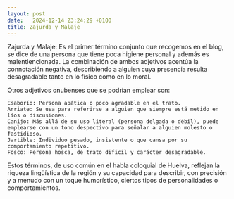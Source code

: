 ```yaml
---
layout: post
date:   2024-12-14 23:24:29 +0100
title: Zajurda y Malaje
---
```


Zajurda y Malaje: Es el primer término conjunto que recogemos en el blog, se dice de una persona que tiene poca higiene personal y además es malentiencionada. La combinación de ambos adjetivos acentúa la connotación negativa, describiendo a alguien cuya presencia resulta desagradable tanto en lo físico como en lo moral.

Otros adjetivos onubenses que se podrían emplear son:

    Esaborío: Persona apática o poco agradable en el trato.
    Arriate: Se usa para referirse a alguien que siempre está metido en líos o discusiones.
    Canijo: Más allá de su uso literal (persona delgada o débil), puede emplearse con un tono despectivo para señalar a alguien molesto o fastidioso.
    Jartible: Individuo pesado, insistente o que cansa por su comportamiento repetitivo.
    Fosco: Persona hosca, de trato difícil y carácter desagradable.

Estos términos, de uso común en el habla coloquial de Huelva, reflejan la riqueza lingüística de la región y su capacidad para describir, con precisión y a menudo con un toque humorístico, ciertos tipos de personalidades o comportamientos.